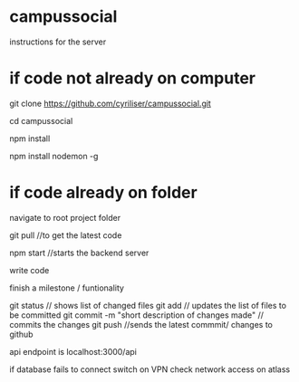 # campussocial

instructions for the server

# if code not already on computer
  git clone https://github.com/cyriliser/campussocial.git

  cd campussocial

  npm install 

  npm install nodemon -g

# if code already on folder 
  navigate to root project folder

  git pull //to get the latest code

  npm start //starts the backend server

  write code

  finish a milestone / funtionality

  git status // shows list of changed files
  git add // updates the list of files to be committed
  git commit -m "short description of changes made" // commits the changes
  git push //sends the latest commmit/ changes to github


api endpoint is localhost:3000/api

if database fails to connect switch on VPN
check network access on atlass
